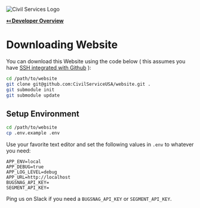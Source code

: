 ![Civil Services Logo](https://cdn.civil.services/common/github-logo.png "Civil Services Logo")

**[↤ Developer Overview](../README.md)**

Downloading Website
===

You can download this Website using the code below ( this assumes you have [SSH integrated with Github](https://help.github.com/articles/adding-a-new-ssh-key-to-your-github-account/) ):

```bash
cd /path/to/website
git clone git@github.com:CivilServiceUSA/website.git .
git submodule init 
git submodule update
```

Setup Environment
---

```bash
cd /path/to/website
cp .env.example .env
```

Use your favorite text editor and set the following values in `.env` to whatever you need:

```
APP_ENV=local
APP_DEBUG=true
APP_LOG_LEVEL=debug
APP_URL=http://localhost
BUGSNAG_API_KEY=
SEGMENT_API_KEY=
```

Ping us on Slack if you need a `BUGSNAG_API_KEY` or `SEGMENT_API_KEY`.